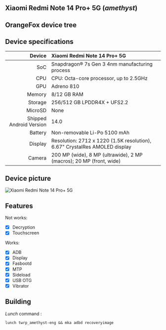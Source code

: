 ## Xiaomi Redmi Note 14 Pro+ 5G (_amethyst_)
## OrangeFox device tree

## Device specifications

Device                  | Xiaomi Redmi Note 14 Pro+ 5G
-----------------------:|:-----------------------------------------
SoC                     | Snapdragon® 7s Gen 3 4nm manufacturing process
CPU                     | CPU: Octa-core processor, up to 2.5GHz
GPU                     | Adreno 810
Memory                  | 8/12 GB RAM
Storage                 | 256/512 GB LPDDR4X + UFS2.2
MicroSD                 | None
Shipped Android Version | 14.0
Battery                 | Non-removable Li-Po 5100 mAh
Display                 | Resolution: 2712 x 1220 (1.5K resolution), 6.67" CrystalRes AMOLED display
Camera                  | 200 MP (wide), 8 MP (ultrawide), 2 MP (macros); 20 MP (front, wide)

## Device picture

![ Xiaomi Redmi Note 14 Pro+ 5G ](https://i02.appmifile.com/117_operator_sg/31/12/2024/dd13939d6f2a2d0ed2542b16747f83fb.png "Xiaomi Redmi Note 14 Pro+ 5G")

## Features

Not works:

- [X] Decryption
- [X] Touchscreen

Works:
- [X] ADB
- [X] Display
- [X] Fasbootd
- [X] MTP
- [X] Sideload
- [X] USB OTG
- [X] Vibrator

## Building

_Lunch_ command :

```
lunch twrp_amethyst-eng && mka adbd recoveryimage
```

